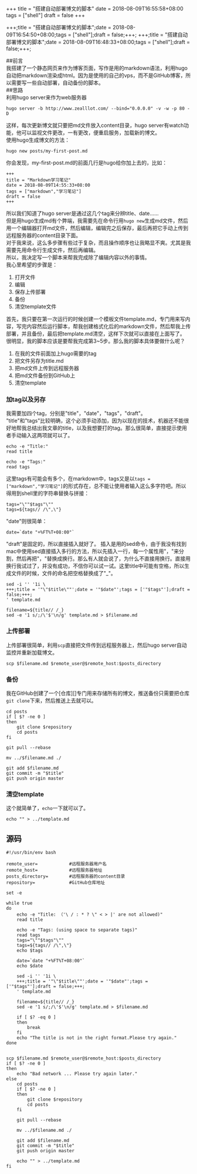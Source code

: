 +++
title = "搭建自动部署博文的脚本"
date = 2018-08-09T16:55:58+08:00
tags = ["shell"]
draft = false
+++

+++;title = "搭建自动部署博文的脚本";date = 2018-08-09T16:54:50+08:00;tags = ["shell"];draft = false;+++;
+++;title = "搭建自动部署博文的脚本";date = 2018-08-09T16:48:33+08:00;tags = ["shell"];draft = false;+++;

##前言  
我搭建了一个静态网页来作为博客页面，写作是用的markdown语法，利用hugo自动把markdown渲染成html。因为是使用的自己的vps，而不是GitHub博客，所以需要写一些自动部署，自动备份的脚本。  
##思路  
利用hugo server来作为web服务器
    
    hugo server -b http://www.zealllot.com/ --bind="0.0.0.0" -v -w -p 80 -D  
这样，每次更新博文就只要把md文件放入content目录，hugo server有watch功能，他可以监视文件更改，一有更改，便重启服务，加载新的博文。  
使用hugo生成博文的方法：  

    hugo new posts/my-first-post.md
你会发现，my-first-post.md的前面几行是hugo给你加上去的，比如：  

    +++
    title = "Markdown学习笔记"
    date = 2018-08-09T14:55:33+08:00
    tags = ["markdown","学习笔记"]
    draft = false
    +++
所以我们知道了hugo server是通过这几个tag来分辨title、date……  
但是用hugo生成md有个弊端，我需要先在命令行用`hugo new`生成md文件，然后用一个编辑器打开md文件，然后编辑，编辑完之后保存，最后再把它手动上传到远程服务器的content目录下面。  
对于我来说，这么多步骤有些过于复杂，而且操作顺序也让我略显不爽。尤其是我需要先用命令行生成文件，然后再编辑。  
所以，我决定写一个脚本来帮我完成除了编辑内容以外的事情。  
我心里希望的步骤是：  

1. 打开文件  
1. 编辑  
1. 保存上传部署  
1. 备份
1. 清空template文件

首先，我只要在第一次运行的时候创建一个模板文件template.md，专门用来写内容，写完内容然后运行脚本，帮我创建格式化后的markdown文件，然后帮我上传部署，并且备份，最后把template.md清空，这样下次就可以直接在上面写了。  
很明显，我的脚本应该是要帮我完成第3~5步。那么我的脚本具体要做什么呢？  

1. 在我的文件前面加上hugo需要的tag
1. 把文件另存为title.md
1. 把md文件上传到远程服务器
1. 把md文件备份到GitHub上  
1. 清空template

### 加tag以及另存
我需要加四个tag，分别是"title"，"date"，"tags"，"draft"。  
"title"和"tags"比较明确，这个必须手动添加，因为以现在的技术，机器还不能很好地帮我总结出我文章的title，以及我想要打的tag。那么很简单，直接提示使用者手动输入这两项就可以了。  

    echo -e "Title:"
    read title

    echo -e "Tags:"
    read tags
这里tags有可能会有多个，在markdown中，tags又是以`tags = ["markdown","学习笔记"]`的形式存在，总不能让使用者输入这么多字符吧。所以得用到shell里的字符串替换与拼接：  

    tags="\""$tags"\""
    tags=${tags// /\",\"}
"date"则很简单：

    date=`date "+%FT%T+08:00"`
"draft"是固定的，所以直接插入就好了。
插入是用的sed命令，由于我没有找到mac中使用sed直接插入多行的方法，所以先插入一行，每一个属性用"，"来分割，然后再把"，"替换成换行。那么有人就会说了，为什么不直接用换行。直接用换行我试过了，并没有成功，不信你可以试一试。这里title中可能有空格，所以生成文件的时候，文件的命名把空格替换成了"_"。  

    sed -i '' '1i \
    +++;title = '"\"$title\""';date = '"$date"';tags = ['"$tags"'];draft = false;+++;
    ' template.md
    
    filename=${title// /_}
    sed -e '1 s/;/\'$'\n/g' template.md > $filename.md  
### 上传部署
上传部署很简单，利用`scp`直接把文件传到远程服务器上，然后hugo server自动监控并重新加载博文。  

    scp $filename.md $remote_user@$remote_host:$posts_directory
### 备份
我在GitHub创建了一个[仓库][]专门用来存储所有的博文，推送备份只需要把仓库`git clone`下来，然后推送上去就可以。  

    cd posts
    if [ $? -ne 0 ]
    then
        git clone $repository
        cd posts
    fi

    git pull --rebase

    mv ../$filename.md ./

    git add $filename.md
    git commit -m "$title"
    git push origin master
### 清空template
这个就简单了，`echo`一下就可以了。  

    echo "" > ../template.md
## 源码  
    #!/usr/bin/env bash
    
    remote_user=            #远程服务器用户名
    remote_host=            #远程服务器地址
    posts_directory=        #远程服务器的content目录
    repository=             #GitHub仓库地址
    
    set -e
    
    while true
    do
        echo -e "Title: （'\ / : * ? \" < > |' are not allowed)"
        read title
    
        echo -e "Tags: (using space to separate tags)"
        read tags
        tags="\""$tags"\""
        tags=${tags// /\",\"}
        echo $tags
    
        date=`date "+%FT%T+08:00"`
        echo $date
    
        sed -i '' '1i \
        +++;title = '"\"$title\""';date = '"$date"';tags = ['"$tags"'];draft = false;+++;
        ' template.md
    
        filename=${title// /_}
        sed -e '1 s/;/\'$'\n/g' template.md > $filename.md
    
        if [ $? -eq 0 ]
        then
            break
        fi
        echo "The title is not in the right format.Please try again."
    done
    
    
    scp $filename.md $remote_user@$remote_host:$posts_directory
    if [ $? -ne 0 ]
    then
        echo "Bad network ... Please try again later."
    else
        cd posts
        if [ $? -ne 0 ]
        then
            git clone $repository
            cd posts
        fi
    
        git pull --rebase
    
        mv ../$filename.md ./
    
        git add $filename.md
        git commit -m "$title"
        git push origin master
    
        echo "" > ../template.md
    fi 
